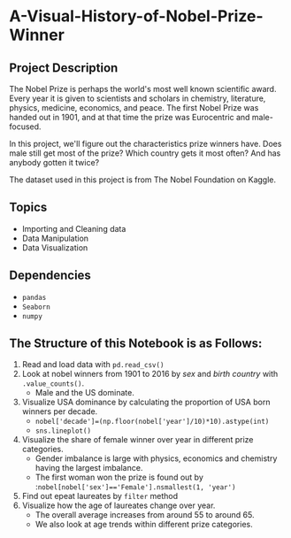 # A-Visual-History-of-Nobel-Prize-Winner
## Project Description
The Nobel Prize is perhaps the world's most well known scientific award. Every year it is given to scientists and scholars in chemistry, literature, physics, medicine, economics, and peace. The first Nobel Prize was handed out in 1901, and at that time the prize was Eurocentric and male-focused.

In this project, we'll figure out the characteristics prize winners have. Does male still get most of the prize? Which country gets it most often? And has anybody gotten it twice? 

The dataset used in this project is from The Nobel Foundation on Kaggle.

## Topics
- Importing and Cleaning data
- Data Manipulation
- Data Visualization

## Dependencies
- `pandas`
- `Seaborn`
- `numpy`

## The Structure of this Notebook is as Follows:
1. Read and load data with `pd.read_csv()`
2. Look at nobel winners from 1901 to 2016 by *sex* and *birth country* with `.value_counts()`.
    - Male and the US dominate.
3. Visualize USA dominance by calculating the proportion of USA born winners per decade.
    - `nobel['decade']=(np.floor(nobel['year']/10)*10).astype(int)`
    - `sns.lineplot()`
4. Visualize the share of female winner over year in different prize categories.
    - Gender imbalance is large with physics, economics and chemistry having the largest imbalance.
    - The first woman won the prize is found out by :`nobel[nobel['sex']=='Female'].nsmallest(1, 'year')`
5. Find out epeat laureates by `filter` method
6. Visualize how the age of laureates change over year.
    - The overall average increases from around 55 to around 65.
    - We also look at age trends within different prize categories.
